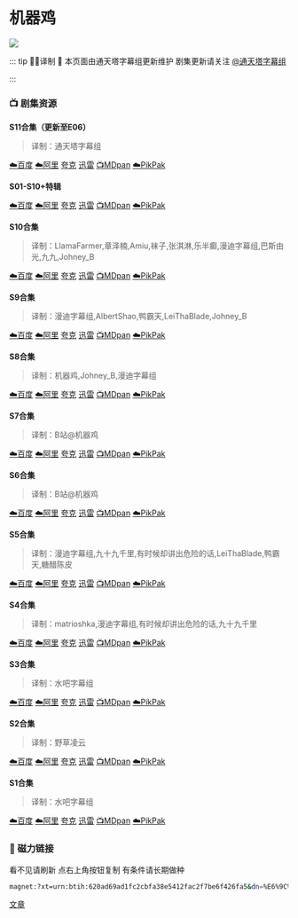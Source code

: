 # 机器鸡
![](/image/robot-chicken-5a429e700dba1.jpg)

::: tip ✍🏻译制 
🍺 本页面由通天塔字幕组更新维护 剧集更新请关注 [@通天塔字幕组](https://weibo.com/u/7077646357)

:::

### **📺 剧集资源**

**S11合集（更新至E06）**

> 译制：通天塔字幕组
> 

[☁️百度](https://pan.baidu.com/s/1fuKe_LfAPK9RCc-vyQREKQ?pwd=j5ur) [☁️阿里](https://www.aliyundrive.com/s/C8TAnTdqjaT) [夸克](https://pan.quark.cn/s/777083177771) [迅雷](https://pan.xunlei.com/s/VNnhGfAyuY2Z7ce1NeZgl1Q1A1?pwd=kypz#) [📺MDpan](https://pan.mdsub.top/%E6%9C%BA%E5%99%A8%E9%B8%A1) [☁️PikPak](https://mypikpak.com/s/VNmWT2JXbvU9Qf5govBNYM5eo1)

**S01-S10+特辑** 

[☁️百度](https://pan.baidu.com/s/1fuKe_LfAPK9RCc-vyQREKQ?pwd=j5ur) [☁️阿里](https://www.aliyundrive.com/s/nrzRxZdb3Zy) [夸克](https://pan.quark.cn/s/777083177771) [迅雷](https://pan.xunlei.com/s/VNnhGqxBVjMdZ09L4ok6ro_MA1?pwd=aq6e#) [📺MDpan](https://pan.mdsub.top/%E6%9C%BA%E5%99%A8%E9%B8%A1) [☁️PikPak](https://mypikpak.com/s/VNmWT2JXbvU9Qf5govBNYM5eo1)

**S10合集** 

> 译制：LlamaFarmer,章泽楠,Amiu,袜子,张淇淋,乐半癫,漫迪字幕组,巴斯由光,九九,Johney_B
> 

[☁️百度](https://pan.baidu.com/s/1fuKe_LfAPK9RCc-vyQREKQ?pwd=j5ur) [☁️阿里](https://www.aliyundrive.com/s/HvRuAT5b9KM) [夸克](https://pan.quark.cn/s/777083177771) [迅雷](https://pan.xunlei.com/s/VNnhGv2Bz5Qug3ia-FvDcMurA1?pwd=dgya#) [📺MDpan](https://pan.mdsub.top/%E6%9C%BA%E5%99%A8%E9%B8%A1) [☁️PikPak](https://mypikpak.com/s/VNmWT2JXbvU9Qf5govBNYM5eo1)

**S9合集** 

> 译制：漫迪字幕组,AlbertShao,鸭霸天,LeiThaBlade,Johney_B
> 

[☁️百度](https://pan.baidu.com/s/1fuKe_LfAPK9RCc-vyQREKQ?pwd=j5ur) [☁️阿里](https://www.aliyundrive.com/s/cKwXDH75GQW) [夸克](https://pan.quark.cn/s/777083177771) [迅雷](https://pan.xunlei.com/s/VNnhGy-KRGbc2ARQHQ4_zUEyA1?pwd=wzra#) [📺MDpan](https://pan.mdsub.top/%E6%9C%BA%E5%99%A8%E9%B8%A1) [☁️PikPak](https://mypikpak.com/s/VNmWT2JXbvU9Qf5govBNYM5eo1)

**S8合集** 

> 译制：机器鸡,Johney_B,漫迪字幕组
> 

[☁️百度](https://pan.baidu.com/s/1fuKe_LfAPK9RCc-vyQREKQ?pwd=j5ur) [☁️阿里](https://www.aliyundrive.com/s/JsNeP87Dek5) [夸克](https://pan.quark.cn/s/777083177771) [迅雷](https://pan.xunlei.com/s/VNnhH0jyFVhSWeLwDIXxZUVWA1?pwd=p8fp#) [📺MDpan](https://pan.mdsub.top/%E6%9C%BA%E5%99%A8%E9%B8%A1) [☁️PikPak](https://mypikpak.com/s/VNmWT2JXbvU9Qf5govBNYM5eo1)

**S7合集** 

> 译制：B站@机器鸡
> 

[☁️百度](https://pan.baidu.com/s/1fuKe_LfAPK9RCc-vyQREKQ?pwd=j5ur) [☁️阿里](https://www.aliyundrive.com/s/fgJdxQY8SyT) [夸克](https://pan.quark.cn/s/777083177771) [迅雷](https://pan.xunlei.com/s/VNnhH4odgIXcHGWlwnCiTlFEA1?pwd=upjg#) [📺MDpan](https://pan.mdsub.top/%E6%9C%BA%E5%99%A8%E9%B8%A1) [☁️PikPak](https://mypikpak.com/s/VNmWT2JXbvU9Qf5govBNYM5eo1)

**S6合集** 

> 译制：B站@机器鸡
> 

[☁️百度](https://pan.baidu.com/s/1fuKe_LfAPK9RCc-vyQREKQ?pwd=j5ur) [☁️阿里](https://www.aliyundrive.com/s/ZoPRpr7Jc9N) [夸克](https://pan.quark.cn/s/777083177771) [迅雷](https://pan.xunlei.com/s/VNnhH7pBVPA98SCZPniVjPRTA1?pwd=5ppk#) [📺MDpan](https://pan.mdsub.top/%E6%9C%BA%E5%99%A8%E9%B8%A1) [☁️PikPak](https://mypikpak.com/s/VNmWT2JXbvU9Qf5govBNYM5eo1)

**S5合集** 

> 译制：漫迪字幕组,九十九千里,有时候却讲出危险的话,LeiThaBlade,鸭霸天,糖醋陈皮
> 

[☁️百度](https://pan.baidu.com/s/1fuKe_LfAPK9RCc-vyQREKQ?pwd=j5ur) [☁️阿里](https://www.aliyundrive.com/s/Zj95HRLQ95K) [夸克](https://pan.quark.cn/s/777083177771) [迅雷](https://pan.xunlei.com/s/VNnhHBew_lZK1r2qLZH1-icCA1?pwd=ynab#) [📺MDpan](https://pan.mdsub.top/%E6%9C%BA%E5%99%A8%E9%B8%A1) [☁️PikPak](https://mypikpak.com/s/VNmWT2JXbvU9Qf5govBNYM5eo1)

**S4合集** 

> 译制：matrioshka,漫迪字幕组,有时候却讲出危险的话,九十九千里
> 

[☁️百度](https://pan.baidu.com/s/1fuKe_LfAPK9RCc-vyQREKQ?pwd=j5ur) [☁️阿里](https://www.aliyundrive.com/s/EThXkRZMvip) [夸克](https://pan.quark.cn/s/777083177771) [迅雷](https://pan.xunlei.com/s/VNnhHF1QCiFZHrMGnsFgD3waA1?pwd=fsij#) [📺MDpan](https://pan.mdsub.top/%E6%9C%BA%E5%99%A8%E9%B8%A1) [☁️PikPak](https://mypikpak.com/s/VNmWT2JXbvU9Qf5govBNYM5eo1)

**S3合集** 

> 译制：水吧字幕组
> 

[☁️百度](https://pan.baidu.com/s/1fuKe_LfAPK9RCc-vyQREKQ?pwd=j5ur) [☁️阿里](https://www.aliyundrive.com/s/bzdHXpa6uEg) [夸克](https://pan.quark.cn/s/777083177771) [迅雷](https://pan.xunlei.com/s/VNnhHIn2jbNsCAjwLQFv3tzPA1?pwd=fatm#) [📺MDpan](https://pan.mdsub.top/%E6%9C%BA%E5%99%A8%E9%B8%A1) [☁️PikPak](https://mypikpak.com/s/VNmWT2JXbvU9Qf5govBNYM5eo1)

**S2合集** 

> 译制：野草凌云
> 

[☁️百度](https://pan.baidu.com/s/1fuKe_LfAPK9RCc-vyQREKQ?pwd=j5ur) [☁️阿里](https://www.aliyundrive.com/s/Kfk5s7N8qtt) [夸克](https://pan.quark.cn/s/777083177771) [迅雷](https://pan.xunlei.com/s/VNnhHMT7mb272iAKujLTK5K4A1?pwd=jqkc#) [📺MDpan](https://pan.mdsub.top/%E6%9C%BA%E5%99%A8%E9%B8%A1) [☁️PikPak](https://mypikpak.com/s/VNmWT2JXbvU9Qf5govBNYM5eo1)

**S1合集** 

> 译制：水吧字幕组
> 

[☁️百度](https://pan.baidu.com/s/1fuKe_LfAPK9RCc-vyQREKQ?pwd=j5ur) [☁️阿里](https://www.aliyundrive.com/s/sGzdz42EcbB) [夸克](https://pan.quark.cn/s/777083177771) [迅雷](https://pan.xunlei.com/s/VNnhHR7pa9UQVTJzhYmZHy5MA1?pwd=ceeq#) [📺MDpan](https://pan.mdsub.top/%E6%9C%BA%E5%99%A8%E9%B8%A1) [☁️PikPak](https://mypikpak.com/s/VNmWT2JXbvU9Qf5govBNYM5eo1)

### 🧲 磁力链接

看不见请刷新 点右上角按钮复制 有条件请长期做种

```bash
magnet:?xt=urn:btih:620ad69ad1fc2cbfa38e5412fac2f7be6f426fa5&dn=%E6%9C%BA%E5%99%A8%E9%B8%A1.Robot.Chicken.S01-S10%2BSpecials.%E5%8F%8C%E8%AF%AD%E5%AD%97%E5%B9%95&tr=http%3A%2F%2F1337.abcvg.info%3A80%2Fannounce&tr=https%3A%2F%2F1337.abcvg.info%3A443%2Fannounce&tr=http%3A%2F%2Fbt.okmp3.ru%3A2710%2Fannounce&tr=http%3A%2F%2Fbvarf.tracker.sh%3A2086%2Fannounce&tr=http%3A%2F%2Fnyaa.tracker.wf%3A7777%2Fannounce&tr=http%3A%2F%2Fopen.acgnxtracker.com%3A80%2Fannounce&tr=http%3A%2F%2Fshare.camoe.cn%3A8080%2Fannounce&tr=http%3A%2F%2Ft.nyaatracker.com%3A80%2Fannounce&tr=http%3A%2F%2Ftorrentsmd.com%3A8080%2Fannounce&tr=http%3A%2F%2Ftracker.bt4g.com%3A2095%2Fannounce&tr=http%3A%2F%2Ftracker.electro-torrent.pl%3A80%2Fannounce&tr=http%3A%2F%2Ftracker.files.fm%3A6969%2Fannounce&tr=http%3A%2F%2Ftracker.gbitt.info%3A80%2Fannounce&tr=https%3A%2F%2Ftracker.gbitt.info%3A443%2Fannounce&tr=http%3A%2F%2Ftracker.ipv6tracker.org%3A80%2Fannounce&tr=http%3A%2F%2Ftracker.ipv6tracker.ru%3A80%2Fannounce&tr=http%3A%2F%2Ftracker.nartlof.com.br%3A6969%2Fannounce&tr=http%3A%2F%2Ftracker.renfei.net%3A8080%2Fannounce&tr=http%3A%2F%2Ftracker.tfile.co%3A80%2Fannounce&tr=http%3A%2F%2Fv6-tracker.0g.cx%3A6969%2Fannounce&tr=http%3A%2F%2Fwww.all4nothin.net%3A80%2Fannounce.php&tr=http%3A%2F%2Fwww.wareztorrent.com%3A80%2Fannounce&tr=https%3A%2F%2Ft1.hloli.org%3A443%2Fannounce&tr=https%3A%2F%2Ftr.burnabyhighstar.com%3A443%2Fannounce&tr=https%3A%2F%2Ftracker.kuroy.me%3A443%2Fannounce&tr=https%3A%2F%2Ftracker.lilithraws.cf%3A443%2Fannounce&tr=https%3A%2F%2Ftracker.lilithraws.org%3A443%2Fannounce&tr=https%3A%2F%2Ftracker.loligirl.cn%3A443%2Fannounce&tr=https%3A%2F%2Ftracker.tamersunion.org%3A443%2Fannounce&tr=https%3A%2F%2Ftracker.yemekyedim.com%3A443%2Fannounce&tr=https%3A%2F%2Ftracker1.520.jp%3A443%2Fannounce&tr=https%3A%2F%2Ftrackers.mlsub.net%3A443%2Fannounce&tr=https%3A%2F%2Fwww.peckservers.com%3A9443%2Fannounce&tr=udp%3A%2F%2Fapi.alarmasqueretaro.com%3A3074%2Fannounce&tr=udp%3A%2F%2Fd40969.acod.regrucolo.ru%3A6969%2Fannounce&tr=udp%3A%2F%2Fec2-18-191-163-220.us-east-2.compute.amazonaws.com%3A6969%2Fannounce&tr=udp%3A%2F%2Fepider.me%3A6969%2Fannounce&tr=udp%3A%2F%2Fexodus.desync.com%3A6969%2Fannounce&tr=udp%3A%2F%2Fipv6.fuuuuuck.com%3A6969%2Fannounce&tr=udp%3A%2F%2Fisk.richardsw.club%3A6969%2Fannounce&tr=udp%3A%2F%2Fmoonburrow.club%3A6969%2Fannounce&tr=udp%3A%2F%2Fmovies.zsw.ca%3A6969%2Fannounce&tr=udp%3A%2F%2Fns1.monolithindustries.com%3A6969%2Fannounce&tr=udp%3A%2F%2Fodd-hd.fr%3A6969%2Fannounce&tr=udp%3A%2F%2Foh.fuuuuuck.com%3A6969%2Fannounce&tr=udp%3A%2F%2Fopen.demonii.com%3A1337%2Fannounce&tr=udp%3A%2F%2Fopen.free-tracker.ga%3A6969%2Fannounce&tr=udp%3A%2F%2Fopen.stealth.si%3A80%2Fannounce&tr=udp%3A%2F%2Fopen.tracker.ink%3A6969%2Fannounce&tr=udp%3A%2F%2Fopen.u-p.pw%3A6969%2Fannounce&tr=udp%3A%2F%2Fopentor.org%3A2710%2Fannounce&tr=udp%3A%2F%2Fopentracker.io%3A6969%2Fannounce&tr=udp%3A%2F%2Fp4p.arenabg.com%3A1337%2Fannounce&tr=udp%3A%2F%2Fretracker.lanta.me%3A2710%2Fannounce&tr=udp%3A%2F%2Fretracker01-msk-virt.corbina.net%3A80%2Fannounce&tr=udp%3A%2F%2Fsabross.xyz%3A6969%2Fannounce&tr=udp%3A%2F%2Fthetracker.org%3A80%2Fannounce&tr=udp%3A%2F%2Fthouvenin.cloud%3A6969%2Fannounce&tr=udp%3A%2F%2Ftk1.trackerservers.com%3A8080%2Fannounce&tr=udp%3A%2F%2Ftracker-udp.gbitt.info%3A80%2Fannounce&tr=udp%3A%2F%2Ftracker.0x7c0.com%3A6969%2Fannounce&tr=udp%3A%2F%2Ftracker.cyberia.is%3A6969%2Fannounce&tr=udp%3A%2F%2Ftracker.dler.com%3A6969%2Fannounce&tr=udp%3A%2F%2Ftracker.doko.moe%3A6969%2Fannounce&tr=udp%3A%2F%2Ftracker.edkj.club%3A6969%2Fannounce&tr=udp%3A%2F%2Ftracker.fnix.net%3A6969%2Fannounce&tr=udp%3A%2F%2Ftracker.mirrorbay.org%3A6969%2Fannounce&tr=udp%3A%2F%2Ftracker.openbittorrent.com%3A6969%2Fannounce&tr=udp%3A%2F%2Ftracker.opentrackr.org%3A1337%2Fannounce&tr=udp%3A%2F%2Ftracker.skynetcloud.site%3A6969%2Fannounce&tr=udp%3A%2F%2Ftracker.skyts.net%3A6969%2Fannounce&tr=udp%3A%2F%2Ftracker.srv00.com%3A6969%2Fannounce&tr=udp%3A%2F%2Ftracker.t-rb.org%3A6969%2Fannounce&tr=udp%3A%2F%2Ftracker.theoks.net%3A6969%2Fannounce&tr=udp%3A%2F%2Ftracker.therarbg.com%3A6969%2Fannounce&tr=udp%3A%2F%2Ftracker.torrent.eu.org%3A451%2Fannounce&tr=udp%3A%2F%2Ftracker.torrust-demo.com%3A6969%2Fannounce&tr=udp%3A%2F%2Ftracker.tryhackx.org%3A6969%2Fannounce&tr=udp%3A%2F%2Ftracker1.bt.moack.co.kr%3A80%2Fannounce&tr=udp%3A%2F%2Ftracker2.dler.com%3A80%2Fannounce&tr=udp%3A%2F%2Ftracker3.itzmx.com%3A6961%2Fannounce&tr=udp%3A%2F%2Fttk2.nbaonlineservice.com%3A6969%2Fannounce&tr=udp%3A%2F%2Fu4.trakx.crim.ist%3A1337%2Fannounce&tr=udp%3A%2F%2Fu6.trakx.crim.ist%3A1337%2Fannounce&tr=udp%3A%2F%2Fuploads.gamecoast.net%3A6969%2Fannounce&tr=udp%3A%2F%2Fwepzone.net%3A6969%2Fannounce&tr=udp%3A%2F%2Fwww.torrent.eu.org%3A451%2Fannounce&tr=udp%3A%2F%2Fy.paranoid.agency%3A6969%2Fannounce&tr=udp%3A%2F%2Fyahor.of.by%3A6969%2Fannounce
```

[文章](%E6%96%87%E7%AB%A0%20cbbf136f575542c8bd76e06b8e2faf79.csv)